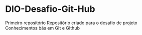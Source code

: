 # DIO-Desafio-Git-Hub
Primeiro repositório
Repositório criado para o desafio de projeto
Conhecimentos bás em GIt e GIthub 
